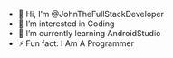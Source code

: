 - 👋 Hi, I’m @JohnTheFullStackDeveloper
- 👀 I’m interested in Coding
- 🌱 I’m currently learning AndroidStudio
- ⚡ Fun fact: I Am A Programmer

<!---
JohnTheFullStackDeveloper/JohnTheFullStackDeveloper is a ✨ special ✨ repository because its `README.md` (this file) appears on your GitHub profile.
You can click the Preview link to take a look at your changes.
--->
